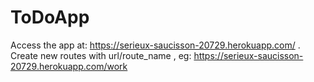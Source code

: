 # ToDoApp
Access the app at: https://serieux-saucisson-20729.herokuapp.com/ .
Create new routes with url/route_name , eg: https://serieux-saucisson-20729.herokuapp.com/work
